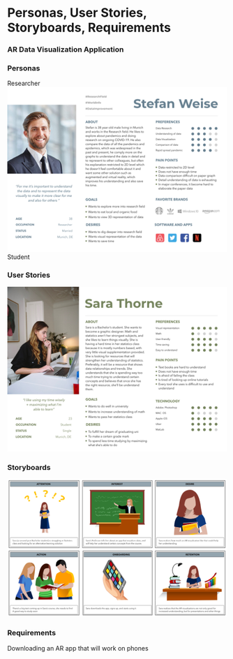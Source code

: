 # Personas, User Stories, Storyboards, Requirements

### AR Data Visualization Application

### Personas
Researcher
![milly_research_profession](https://github.com/mes3198/vr-project/blob/main/img/Stefan_Weise.png)
Student

### User Stories
![megan_student_persona](https://github.com/mes3198/vr-project/blob/main/img/persona-sara-student.jpg)

### Storyboards
![megan_storyboard](https://github.com/mes3198/vr-project/blob/main/img/UserStory.jpg)

### Requirements
Downloading an AR app that will work on phones
